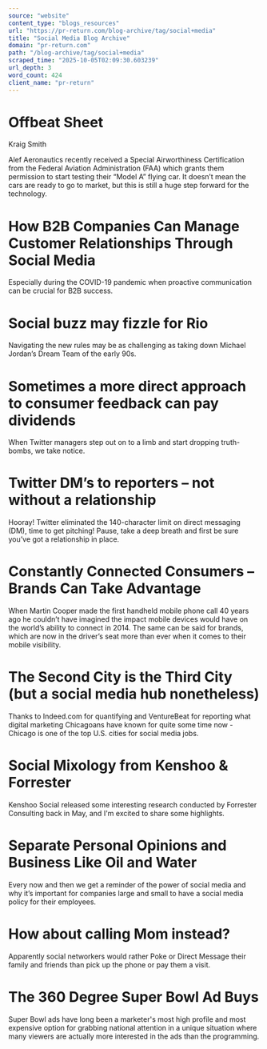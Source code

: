 ```yaml
---
source: "website"
content_type: "blogs_resources"
url: "https://pr-return.com/blog-archive/tag/social+media"
title: "Social Media Blog Archive"
domain: "pr-return.com"
path: "/blog-archive/tag/social+media"
scraped_time: "2025-10-05T02:09:30.603239"
url_depth: 3
word_count: 424
client_name: "pr-return"
---
```


# Offbeat Sheet

Kraig Smith

Alef Aeronautics recently received a Special Airworthiness Certification from the Federal Aviation Administration (FAA) which grants them permission to start testing their “Model A” flying car. It doesn’t mean the cars are ready to go to market, but this is still a huge step forward for the technology.

# How B2B Companies Can Manage Customer Relationships Through Social Media

Especially during the COVID-19 pandemic when proactive communication can be crucial for B2B success.

# Social buzz may fizzle for Rio

Navigating the new rules may be as challenging as taking down Michael Jordan’s Dream Team of the early 90s.

# Sometimes a more direct approach to consumer feedback can pay dividends

When Twitter managers step out on to a limb and start dropping truth-bombs, we take notice.

# Twitter DM’s to reporters – not without a relationship

Hooray! Twitter eliminated the 140-character limit on direct messaging (DM), time to get pitching! Pause, take a deep breath and first be sure you’ve got a relationship in place.

# Constantly Connected Consumers – Brands Can Take Advantage

When Martin Cooper made the first handheld mobile phone call 40 years ago he couldn’t have imagined the impact mobile devices would have on the world’s ability to connect in 2014. The same can be said for brands, which are now in the driver’s seat more than ever when it comes to their mobile visibility.

# The Second City is the Third City (but a social media hub nonetheless)

Thanks to Indeed.com for quantifying and VentureBeat for reporting what digital marketing Chicagoans have known for quite some time now - Chicago is one of the top U.S. cities for social media jobs.

# Social Mixology from Kenshoo & Forrester

Kenshoo Social released some interesting research conducted by Forrester Consulting back in May, and I'm excited to share some highlights.

# Separate Personal Opinions and Business Like Oil and Water

Every now and then we get a reminder of the power of social media and why it’s important for companies large and small to have a social media policy for their employees.

# How about calling Mom instead?

Apparently social networkers would rather Poke or Direct Message their family and friends than pick up the phone or pay them a visit.

# The 360 Degree Super Bowl Ad Buys

Super Bowl ads have long been a marketer's most high profile and most expensive option for grabbing national attention in a unique situation where many viewers are actually more interested in the ads than the programming.